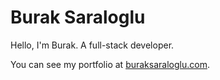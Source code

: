 # Burak Saraloglu

Hello, I'm Burak.
A full-stack developer. 

You can see my portfolio at [buraksaraloglu.com](https://buraksaraloglu.com).
